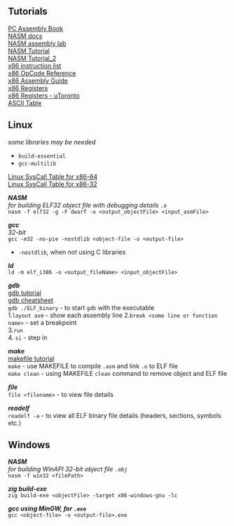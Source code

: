 ## Tutorials
[PC Assembly Book](https://pacman128.github.io/pcasm/) \
[NASM docs](https://www.nasm.us/xdoc/2.16.03/html/nasmdoc0.html) \
[NASM assembly lab](https://labs.bilimedtech.com/nasm/index.html) \
[NASM Tutorial](https://cratecode.com/info/nasm-tutorial) \
[NASM Tutorial_2](https://www.tutorialspoint.com/assembly_programming/index.htm) \
[x86 instruction list](https://en.wikipedia.org/wiki/X86_instruction_listings) \
[x86 OpCode Reference](http://ref.x86asm.net/) \
[x86 Assembly Guide](https://www.cs.virginia.edu/~evans/cs216/guides/x86.html) \
[x86 Registers](https://en.wikibooks.org/wiki/X86_Assembly/X86_Architecture) \
[x86 Registers - uToronto](https://www.eecg.utoronto.ca/~amza/www.mindsec.com/files/x86regs.html) \
[ASCII Table](https://www.ascii-code.com/)

## Linux
_some libraries may be needed_
- `build-essential`
- `gcc-multilib` 

[Linux SysCall Table for x86-64](https://blog.rchapman.org/posts/Linux_System_Call_Table_for_x86_64/) \
[Linux SysCall Table for x86-32](https://syscalls32.paolostivanin.com/)

_**NASM**_ \
_for building ELF32 object file with debugging details `.o`_ \
`nasm -f elf32 -g -F dwarf -o <output_objectFile> <input_asmFile>`

_**gcc**_ \
_32-bit_ \
`gcc -m32 -no-pie -nostdlib <object-file -o <output-file>`
- `-nostdlib`, when not using C libraries

_**ld**_ \
`ld -m elf_i386 -o <output_fileName> <input_objectFile>`

_**gdb**_ \
[gdb tutorial](https://www.gdbtutorial.com/gdb_commands) \
[gdb cheatsheet](https://gabriellesc.github.io/teaching/resources/GDB-cheat-sheet.pdf) \
`gdb ./ELF_binary` - to start `gdb` with the executable \
    1.`layout asm` - show each assembly line
    2.`break <some line or function name>` - set a breakpoint \
    3.`run` \
    4. `si` - step in

_**make**_ \
[makefile tutorial](https://makefiletutorial.com/) \
`make` - use MAKEFILE to compile `.asm` and link `.o` to  ELF file \
`make clean` - using MAKEFILE `clean` command to remove object and ELF file

_**file**_ \
`file <filename>` - to view file details

_**readelf**_ \
`readelf -a` - to view all ELF binary file details (headers, sections, symbols etc.)  


## Windows
_**NASM**_ \
_for building WinAPI 32-bit object file `.obj`_ \
`nasm -f win32 <filePath>`

_**zig build-exe**_ \
`zig build-exe <objectFile> -target x86-windows-gnu -lc`

_**gcc using MinGW, for `.exe`**_ \
`gcc <object-file> -o <output-file>.exe`